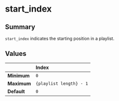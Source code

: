 # start\_index #

## Summary ##

`start_index` indicates the starting position in a playlist.

## Values ##

|           | **Index**                 |
|:----------|:--------------------------|
| **Minimum** | `0`                       |
| **Maximum** | `{playlist length} - 1`   |
| **Default** | `0`                       |